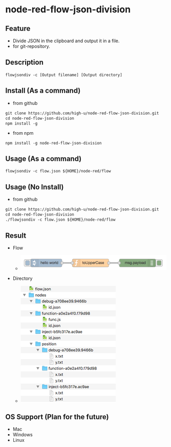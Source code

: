 # node-red-flow-json-division

## Feature

* Divide JSON in the clipboard and output it in a file.
* for git-repository.

## Description

```
flowjsondiv -c [Output filename] [Output directory]
```

## Install (As a command)

* from github

```
git clone https://github.com/high-u/node-red-flow-json-division.git
cd node-red-flow-json-division
npm install -g
```

* from npm

```
npm install -g node-red-flow-json-division
```

## Usage (As a command)

```
flowjsondiv -c flow.json ${HOME}/node-red/flow
```

## Usage (No Install)

* from github

```
git clone https://github.com/high-u/node-red-flow-json-division.git
cd node-red-flow-json-division
./flowjsondiv -c flow.json ${HOME}/node-red/flow
```

## Result

- Flow
  - ![flow](./screenshots/flow.png)

- Directory
  - ![directory](./screenshots/result.png)

## OS Support (Plan for the future)

* Mac
* Windows
* Linux
